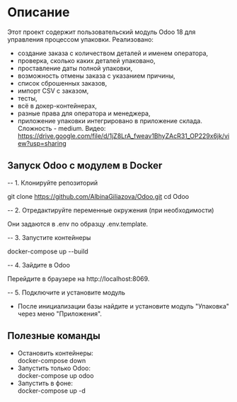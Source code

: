 # Описание

Этот проект содержит пользовательский модуль Odoo 18 для управления процессом упаковки. Реализовано:
- создание заказа с количеством деталей и именем оператора,
- проверка, сколько каких деталей упаковано,
- проставление даты полной упаковки,
- возможность отмены заказа с указанием причины,
- список сброшенных заказов,
- импорт CSV с заказом,
- тесты,
- всё в докер-контейнерах,
- разные права для оператора и менеджера,
- приложение упаковки интегрировано в приложение склада.
Сложность - medium.
Видео: https://drive.google.com/file/d/1jZ8LrA_fweav1BhyZAcR31_OP229x6jk/view?usp=sharing

## Запуск Odoo с модулем в Docker

-- 1. Клонируйте репозиторий

git clone https://github.com/AlbinaGiliazova/Odoo.git
cd Odoo


-- 2. Отредактируйте переменные окружения (при необходимости)

Они задаются в .env по образцу .env.template.

-- 3. Запустите контейнеры

docker-compose up --build


-- 4. Зайдите в Odoo

Перейдите в браузере на http://localhost:8069.

-- 5. Подключите и установите модуль

- После инициализации базы найдите и установите модуль "Упаковка" через меню "Приложения".

## Полезные команды

- Остановить контейнеры:  
  docker-compose down
- Запустить только Odoo:  
  docker-compose up odoo
- Запустить в фоне:  
  docker-compose up -d